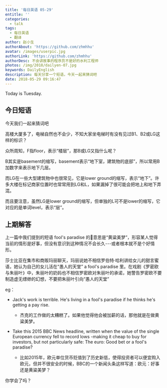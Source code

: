 ```yaml
---
title: '每日英语 05-29'
entitle: ''
categories:
  - talk
tags:
  - 每日英语
  - 翻译
author: 赵小生
authorAbout: 'https://github.com/zhmhhu'
avatar: /images/userpic.jpg
authorLink: 'https://github.com/zhmhhu'
authorDesc: 不会讲故事的程序员不是好的水利工程师
photos: /img/2018/dailyen-07.jpg
keywords: DailyEnglish
description: 每天分享一个短语，今天一起来猜词吧
date: 2018-05-29 09:16:47
---
```


Today is Tuesday.

## 今日短语

今天我们一起来猜词吧

高楼大厦多了，电梯自然也不会少，不知大家坐电梯时有没有见过B1、B2或LG这样的标识？

众所周知，F指floor，表示“楼层”，那B或LG又指什么呢？

B其实是basement的缩写，basement表示“地下室，建筑物的底部”，所以常用B加数字来表示地下几层。

而LG在一些大型建筑物中也很常见，它是lower ground的缩写，表示“地下”。许多大楼在标记商家位置时也常常用到LG和L，如果漏掉了很可能会把地上和地下弄混。

而且要注意，虽然LG是lower ground的缩写，但单独的L可不是lower的缩写，它对应的是单词level，表示“层”。


## 上期解答

上一篇中我们提到的短语 fool's paradise 的意思是“黄粱美梦”，形容某人觉得当前的情形是好事，但没有意识到这种情况不会长久---或者根本就不是个好情形。

莎士比亚在集市和商贩玛丽聊天，玛丽说她不相信罗伯特·哈利讲给女儿的甜言蜜语，她认为自己的女儿活在“愚人的天堂” a fool's paradise 里。在戏剧《罗密欧与朱丽叶》中，朱丽叶的奶妈也不相信罗密欧对朱丽叶的承诺，她警告罗密欧不要制造虚无缥缈的幻想，不要把朱丽叶引向“愚人的天堂”

eg：
-  Jack's work is terrible. He's living in a fool's paradise if he thinks he's getting a pay rise.
   -  杰克的工作做的太糟糕了。如果他觉得他会被加薪的话，那他就是在做黄粱美梦。

-  Take this 2015 BBC News headline, written when the value of the single European currency fell to record lows -making it cheap to buy for investors, but not particularly safe: The euro: Good bet or a fool's paradise? 
   -  比如2015年，欧元单位货币贬值到了历史新低，使得投资者可以便宜购入欧元，但并不很安全的时候，BBC的一个新闻头条这样写道：欧元：好事还是黄粱美梦？

你学会了吗？
